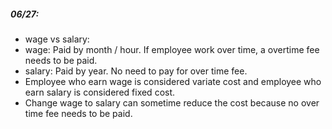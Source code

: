 
##### 06/27:

- wage vs salary:
 - wage: Paid by month / hour. If employee work over time, a overtime fee needs to be paid.
 - salary: Paid by year. No need to pay for over time fee.
 - Employee who earn wage is considered variate cost and employee who earn salary is considered fixed cost.
 - Change wage to salary can sometime reduce the cost because no over time fee needs to be paid.

